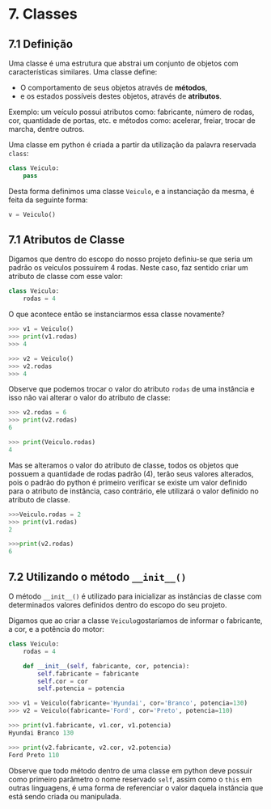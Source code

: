 # 7. Classes

## 7.1 Definição

Uma classe é uma estrutura que abstrai um conjunto de objetos com características similares. Uma classe define:
- O comportamento de seus objetos através de **métodos**, 
- e os estados possíveis destes objetos, através de **atributos**.

Exemplo:  um veículo possui atributos como: fabricante, número de rodas, cor, quantidade de portas, etc. e métodos como: acelerar, freiar, trocar de marcha, dentre outros.

Uma classe em python é criada a partir da utilização da palavra reservada `class`:

```python
class Veiculo:
    pass
```

Desta forma definimos uma classe `Veiculo`, e a instanciação da mesma, é feita da seguinte forma:

```python
v = Veiculo()
```

## 7.1 Atributos de Classe

Digamos que dentro do escopo do nosso projeto definiu-se que seria um padrão os veículos possuírem 4 rodas. Neste caso, faz sentido criar um atributo de classe com esse valor:

```python
class Veiculo:
    rodas = 4
```

O que acontece então se instanciarmos essa classe novamente?

```python
>>> v1 = Veiculo()
>>> print(v1.rodas)
>>> 4

>>> v2 = Veiculo()
>>> v2.rodas
>>> 4
```

Observe que podemos trocar o valor do atributo `rodas` de uma instância e isso não vai alterar o valor do atributo de classe:

```python
>>> v2.rodas = 6
>>> print(v2.rodas)
6

>>> print(Veiculo.rodas)
4
```

Mas se alteramos o valor do atributo de classe, todos os objetos que possuem a quantidade de rodas padrão (4), terão seus valores alterados, pois o padrão do python é primeiro verificar se existe um valor definido para o atributo de instância, caso contrário, ele utilizará o valor definido no atributo de classe. 

```python
>>>Veiculo.rodas = 2
>>> print(v1.rodas)
2

>>>print(v2.rodas)
6 
```

## 7.2 Utilizando o  método `__init__()`

O método `__init__()` é utilizado para inicializar as instâncias de classe com determinados valores definidos dentro do escopo do seu projeto.

Digamos que ao criar a classe `Veiculo`gostaríamos de informar o fabricante, a cor, e a potência do motor:

```python
class Veiculo:
    rodas = 4

    def __init__(self, fabricante, cor, potencia):
        self.fabricante = fabricante
        self.cor = cor
        self.potencia = potencia
```

```python
>>> v1 = Veiculo(fabricante='Hyundai', cor='Branco', potencia=130)
>>> v2 = Veiculo(fabricante='Ford', cor='Preto', potencia=110)

>>> print(v1.fabricante, v1.cor, v1.potencia)
Hyundai Branco 130

>>> print(v2.fabricante, v2.cor, v2.potencia)
Ford Preto 110
```

Observe que todo método dentro de uma classe em python deve possuir como primeiro parâmetro o nome reservado `self`, assim como o `this` em outras linguagens, é uma forma de referenciar o valor daquela instância que está sendo criada ou manipulada.

